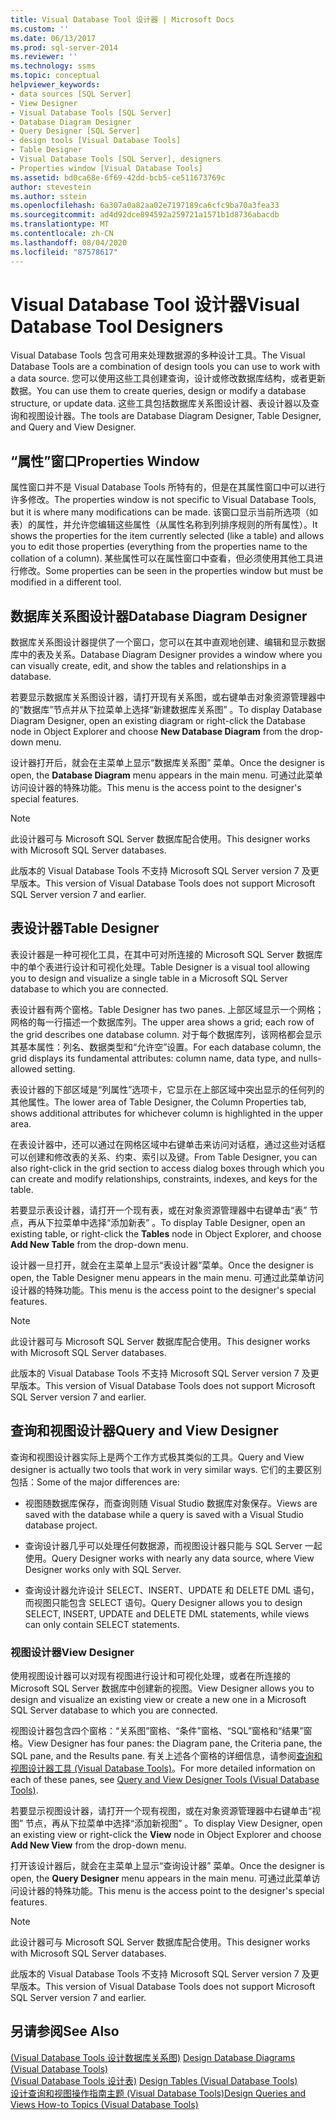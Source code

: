 ```yaml
---
title: Visual Database Tool 设计器 | Microsoft Docs
ms.custom: ''
ms.date: 06/13/2017
ms.prod: sql-server-2014
ms.reviewer: ''
ms.technology: ssms
ms.topic: conceptual
helpviewer_keywords:
- data sources [SQL Server]
- View Designer
- Visual Database Tools [SQL Server]
- Database Diagram Designer
- Query Designer [SQL Server]
- design tools [Visual Database Tools]
- Table Designer
- Visual Database Tools [SQL Server], designers
- Properties window [Visual Database Tools]
ms.assetid: bd0ca68e-6f69-42dd-bcb5-ce511673769c
author: stevestein
ms.author: sstein
ms.openlocfilehash: 6a307a0a82aa02e7197189ca6cfc9ba70a3fea33
ms.sourcegitcommit: ad4d92dce894592a259721a1571b1d8736abacdb
ms.translationtype: MT
ms.contentlocale: zh-CN
ms.lasthandoff: 08/04/2020
ms.locfileid: "87578617"
---
```

# <a name="visual-database-tool-designers"></a><span data-ttu-id="e79e1-102">Visual Database Tool 设计器</span><span class="sxs-lookup"><span data-stu-id="e79e1-102">Visual Database Tool Designers</span></span>
  <span data-ttu-id="e79e1-103">Visual Database Tools 包含可用来处理数据源的多种设计工具。</span><span class="sxs-lookup"><span data-stu-id="e79e1-103">The Visual Database Tools are a combination of design tools you can use to work with a data source.</span></span> <span data-ttu-id="e79e1-104">您可以使用这些工具创建查询，设计或修改数据库结构，或者更新数据。</span><span class="sxs-lookup"><span data-stu-id="e79e1-104">You can use them to create queries, design or modify a database structure, or update data.</span></span> <span data-ttu-id="e79e1-105">这些工具包括数据库关系图设计器、表设计器以及查询和视图设计器。</span><span class="sxs-lookup"><span data-stu-id="e79e1-105">The tools are Database Diagram Designer, Table Designer, and Query and View Designer.</span></span>  
  
## <a name="properties-window"></a><span data-ttu-id="e79e1-106">“属性”窗口</span><span class="sxs-lookup"><span data-stu-id="e79e1-106">Properties Window</span></span>  
 <span data-ttu-id="e79e1-107">属性窗口并不是 Visual Database Tools 所特有的，但是在其属性窗口中可以进行许多修改。</span><span class="sxs-lookup"><span data-stu-id="e79e1-107">The properties window is not specific to Visual Database Tools, but it is where many modifications can be made.</span></span> <span data-ttu-id="e79e1-108">该窗口显示当前所选项（如表）的属性，并允许您编辑这些属性（从属性名称到列排序规则的所有属性）。</span><span class="sxs-lookup"><span data-stu-id="e79e1-108">It shows the properties for the item currently selected (like a table) and allows you to edit those properties (everything from the properties name to the collation of a column).</span></span> <span data-ttu-id="e79e1-109">某些属性可以在属性窗口中查看，但必须使用其他工具进行修改。</span><span class="sxs-lookup"><span data-stu-id="e79e1-109">Some properties can be seen in the properties window but must be modified in a different tool.</span></span>  
  
## <a name="database-diagram-designer"></a><span data-ttu-id="e79e1-110">数据库关系图设计器</span><span class="sxs-lookup"><span data-stu-id="e79e1-110">Database Diagram Designer</span></span>  
 <span data-ttu-id="e79e1-111">数据库关系图设计器提供了一个窗口，您可以在其中直观地创建、编辑和显示数据库中的表及关系。</span><span class="sxs-lookup"><span data-stu-id="e79e1-111">Database Diagram Designer provides a window where you can visually create, edit, and show the tables and relationships in a database.</span></span>  
  
 <span data-ttu-id="e79e1-112">若要显示数据库关系图设计器，请打开现有关系图，或右键单击对象资源管理器中的“数据库”节点并从下拉菜单上选择“新建数据库关系图”  。</span><span class="sxs-lookup"><span data-stu-id="e79e1-112">To display Database Diagram Designer, open an existing diagram or right-click the Database node in Object Explorer and choose **New Database Diagram** from the drop-down menu.</span></span>  
  
 <span data-ttu-id="e79e1-113">设计器打开后，就会在主菜单上显示“数据库关系图”  菜单。</span><span class="sxs-lookup"><span data-stu-id="e79e1-113">Once the designer is open, the **Database Diagram** menu appears in the main menu.</span></span> <span data-ttu-id="e79e1-114">可通过此菜单访问设计器的特殊功能。</span><span class="sxs-lookup"><span data-stu-id="e79e1-114">This menu is the access point to the designer's special features.</span></span>  
  
> [!NOTE]  
>  <span data-ttu-id="e79e1-115">此设计器可与 Microsoft SQL Server 数据库配合使用。</span><span class="sxs-lookup"><span data-stu-id="e79e1-115">This designer works with Microsoft SQL Server databases.</span></span>  
>   
>  <span data-ttu-id="e79e1-116">此版本的 Visual Database Tools 不支持 Microsoft SQL Server version 7 及更早版本。</span><span class="sxs-lookup"><span data-stu-id="e79e1-116">This version of Visual Database Tools does not support Microsoft SQL Server version 7 and earlier.</span></span>  
  
## <a name="table-designer"></a><span data-ttu-id="e79e1-117">表设计器</span><span class="sxs-lookup"><span data-stu-id="e79e1-117">Table Designer</span></span>  
 <span data-ttu-id="e79e1-118">表设计器是一种可视化工具，在其中可对所连接的 Microsoft SQL Server 数据库中的单个表进行设计和可视化处理。</span><span class="sxs-lookup"><span data-stu-id="e79e1-118">Table Designer is a visual tool allowing you to design and visualize a single table in a Microsoft SQL Server database to which you are connected.</span></span>  
  
 <span data-ttu-id="e79e1-119">表设计器有两个窗格。</span><span class="sxs-lookup"><span data-stu-id="e79e1-119">Table Designer has two panes.</span></span> <span data-ttu-id="e79e1-120">上部区域显示一个网格；网格的每一行描述一个数据库列。</span><span class="sxs-lookup"><span data-stu-id="e79e1-120">The upper area shows a grid; each row of the grid describes one database column.</span></span> <span data-ttu-id="e79e1-121">对于每个数据库列，该网格都会显示其基本属性：列名、数据类型和“允许空”设置。</span><span class="sxs-lookup"><span data-stu-id="e79e1-121">For each database column, the grid displays its fundamental attributes: column name, data type, and nulls-allowed setting.</span></span>  
  
 <span data-ttu-id="e79e1-122">表设计器的下部区域是“列属性”选项卡，它显示在上部区域中突出显示的任何列的其他属性。</span><span class="sxs-lookup"><span data-stu-id="e79e1-122">The lower area of Table Designer, the Column Properties tab, shows additional attributes for whichever column is highlighted in the upper area.</span></span>  
  
 <span data-ttu-id="e79e1-123">在表设计器中，还可以通过在网格区域中右键单击来访问对话框，通过这些对话框可以创建和修改表的关系、约束、索引以及键。</span><span class="sxs-lookup"><span data-stu-id="e79e1-123">From Table Designer, you can also right-click in the grid section to access dialog boxes through which you can create and modify relationships, constraints, indexes, and keys for the table.</span></span>  
  
 <span data-ttu-id="e79e1-124">若要显示表设计器，请打开一个现有表，或在对象资源管理器中右键单击“表”  节点，再从下拉菜单中选择“添加新表”  。</span><span class="sxs-lookup"><span data-stu-id="e79e1-124">To display Table Designer, open an existing table, or right-click the **Tables** node in Object Explorer, and choose **Add New Table** from the drop-down menu.</span></span>  
  
 <span data-ttu-id="e79e1-125">设计器一旦打开，就会在主菜单上显示“表设计器”菜单。</span><span class="sxs-lookup"><span data-stu-id="e79e1-125">Once the designer is open, the Table Designer menu appears in the main menu.</span></span> <span data-ttu-id="e79e1-126">可通过此菜单访问设计器的特殊功能。</span><span class="sxs-lookup"><span data-stu-id="e79e1-126">This menu is the access point to the designer's special features.</span></span>  
  
> [!NOTE]  
>  <span data-ttu-id="e79e1-127">此设计器可与 Microsoft SQL Server 数据库配合使用。</span><span class="sxs-lookup"><span data-stu-id="e79e1-127">This designer works with Microsoft SQL Server databases.</span></span>  
>   
>  <span data-ttu-id="e79e1-128">此版本的 Visual Database Tools 不支持 Microsoft SQL Server version 7 及更早版本。</span><span class="sxs-lookup"><span data-stu-id="e79e1-128">This version of Visual Database Tools does not support Microsoft SQL Server version 7 and earlier.</span></span>  
  
## <a name="query-and-view-designer"></a><span data-ttu-id="e79e1-129">查询和视图设计器</span><span class="sxs-lookup"><span data-stu-id="e79e1-129">Query and View Designer</span></span>  
 <span data-ttu-id="e79e1-130">查询和视图设计器实际上是两个工作方式极其类似的工具。</span><span class="sxs-lookup"><span data-stu-id="e79e1-130">Query and View designer is actually two tools that work in very similar ways.</span></span> <span data-ttu-id="e79e1-131">它们的主要区别包括：</span><span class="sxs-lookup"><span data-stu-id="e79e1-131">Some of the major differences are:</span></span>  
  
-   <span data-ttu-id="e79e1-132">视图随数据库保存，而查询则随 Visual Studio 数据库对象保存。</span><span class="sxs-lookup"><span data-stu-id="e79e1-132">Views are saved with the database while a query is saved with a Visual Studio database project.</span></span>  
  
-   <span data-ttu-id="e79e1-133">查询设计器几乎可以处理任何数据源，而视图设计器只能与 SQL Server 一起使用。</span><span class="sxs-lookup"><span data-stu-id="e79e1-133">Query Designer works with nearly any data source, where View Designer works only with SQL Server.</span></span>  
  
-   <span data-ttu-id="e79e1-134">查询设计器允许设计 SELECT、INSERT、UPDATE 和 DELETE DML 语句，而视图只能包含 SELECT 语句。</span><span class="sxs-lookup"><span data-stu-id="e79e1-134">Query Designer allows you to design SELECT, INSERT, UPDATE and DELETE DML statements, while views can only contain SELECT statements.</span></span>  
  
### <a name="view-designer"></a><span data-ttu-id="e79e1-135">视图设计器</span><span class="sxs-lookup"><span data-stu-id="e79e1-135">View Designer</span></span>  
 <span data-ttu-id="e79e1-136">使用视图设计器可以对现有视图进行设计和可视化处理，或者在所连接的 Microsoft SQL Server 数据库中创建新的视图。</span><span class="sxs-lookup"><span data-stu-id="e79e1-136">View Designer allows you to design and visualize an existing view or create a new one in a Microsoft SQL Server database to which you are connected.</span></span>  
  
 <span data-ttu-id="e79e1-137">视图设计器包含四个窗格：“关系图”窗格、“条件”窗格、“SQL”窗格和“结果”窗格。</span><span class="sxs-lookup"><span data-stu-id="e79e1-137">View Designer has four panes: the Diagram pane, the Criteria pane, the SQL pane, and the Results pane.</span></span> <span data-ttu-id="e79e1-138">有关上述各个窗格的详细信息，请参阅[查询和视图设计器工具 (Visual Database Tools)](visual-database-tools.md)。</span><span class="sxs-lookup"><span data-stu-id="e79e1-138">For more detailed information on each of these panes, see [Query and View Designer Tools &#40;Visual Database Tools&#41;](visual-database-tools.md).</span></span>  
  
 <span data-ttu-id="e79e1-139">若要显示视图设计器，请打开一个现有视图，或在对象资源管理器中右键单击“视图”  节点，再从下拉菜单中选择“添加新视图”  。</span><span class="sxs-lookup"><span data-stu-id="e79e1-139">To display View Designer, open an existing view or right-click the **View** node in Object Explorer and choose **Add New View** from the drop-down menu.</span></span>  
  
 <span data-ttu-id="e79e1-140">打开该设计器后，就会在主菜单上显示“查询设计器”  菜单。</span><span class="sxs-lookup"><span data-stu-id="e79e1-140">Once the designer is open, the **Query Designer** menu appears in the main menu.</span></span> <span data-ttu-id="e79e1-141">可通过此菜单访问设计器的特殊功能。</span><span class="sxs-lookup"><span data-stu-id="e79e1-141">This menu is the access point to the designer's special features.</span></span>  
  
> [!NOTE]  
>  <span data-ttu-id="e79e1-142">此设计器可与 Microsoft SQL Server 数据库配合使用。</span><span class="sxs-lookup"><span data-stu-id="e79e1-142">This designer works with Microsoft SQL Server databases.</span></span>  
>   
>  <span data-ttu-id="e79e1-143">此版本的 Visual Database Tools 不支持 Microsoft SQL Server version 7 及更早版本。</span><span class="sxs-lookup"><span data-stu-id="e79e1-143">This version of Visual Database Tools does not support Microsoft SQL Server version 7 and earlier.</span></span>  
  
## <a name="see-also"></a><span data-ttu-id="e79e1-144">另请参阅</span><span class="sxs-lookup"><span data-stu-id="e79e1-144">See Also</span></span>  
 <span data-ttu-id="e79e1-145">[&#40;Visual Database Tools 设计数据库关系图&#41;](design-database-diagrams-visual-database-tools.md) </span><span class="sxs-lookup"><span data-stu-id="e79e1-145">[Design Database Diagrams &#40;Visual Database Tools&#41;](design-database-diagrams-visual-database-tools.md) </span></span>  
 <span data-ttu-id="e79e1-146">[&#40;Visual Database Tools 设计表&#41;](design-tables-visual-database-tools.md) </span><span class="sxs-lookup"><span data-stu-id="e79e1-146">[Design Tables &#40;Visual Database Tools&#41;](design-tables-visual-database-tools.md) </span></span>  
 [<span data-ttu-id="e79e1-147">设计查询和视图操作指南主题 (Visual Database Tools)</span><span class="sxs-lookup"><span data-stu-id="e79e1-147">Design Queries and Views How-to Topics &#40;Visual Database Tools&#41;</span></span>](design-queries-and-views-how-to-topics-visual-database-tools.md)  
  
  
